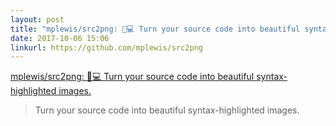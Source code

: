 ```yaml
---
layout: post
title: "mplewis/src2png: 📸💻 Turn your source code into beautiful syntax-highlighted images."
date: 2017-10-06 15:06
linkurl: https://github.com/mplewis/src2png
---
```


[mplewis/src2png: 📸💻 Turn your source code into beautiful syntax-highlighted images.](https://github.com/mplewis/src2png)

> Turn your source code into beautiful syntax-highlighted images.